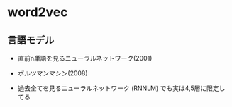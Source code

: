 
# word2vec

## 言語モデル

- 直前n単語を見るニューラルネットワーク(2001)
- ボルツマンマシン(2008)

- 過去全てを見るニューラルネットワーク (RNNLM)
でも実は4,5層に限定してる

